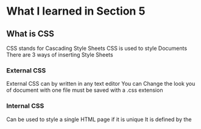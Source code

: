 # What I learned in Section 5

## What is CSS
CSS stands for Cascading Style Sheets
CSS is used to style Documents 
There are 3 ways of inserting Style Sheets

### External CSS

External CSS can by written in any text editor
You can Change the look you of document with one file
must be saved with a .css extension

### Internal CSS

Can be used to style a single HTML page if it is unique
It is defined by the <style> element 
<style> element would be in the head section 
  
### Inline CSS

Can be used to apply a unique style to a single element
